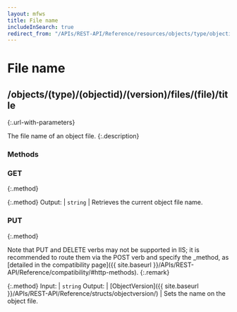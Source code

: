 ```yaml
---
layout: mfws
title: File name
includeInSearch: true
redirect_from: "/APIs/REST-API/Reference/resources/objects/type/objectid/version/files/file/title.html"
---
```


# File name

## /objects/(type)/(objectid)/(version)/files/(file)/title
{:.url-with-parameters}

The file name of an object file. 
{:.description}

### Methods

### GET
{:.method}

{:.method}
Output: | `string`
| Retrieves the current object file name. 

### PUT
{:.method}

Note that PUT and DELETE verbs may not be supported in IIS; it is recommended to route them via the POST verb and specify the _method, as [detailed in the compatibility page]({{ site.baseurl }}/APIs/REST-API/Reference/compatibility/#http-methods).
{:.remark}

{:.method}
Input: | `string`
Output: | [ObjectVersion]({{ site.baseurl }}/APIs/REST-API/Reference/structs/objectversion/)
| Sets the name on the object file. 


